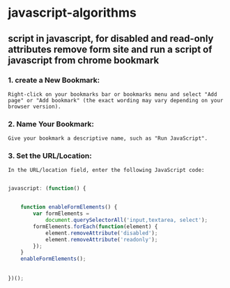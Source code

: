 # javascript-algorithms

##  script in javascript, for disabled and read-only attributes remove form site and run a script of javascript from chrome bookmark
  ### 1. create a New Bookmark:
    Right-click on your bookmarks bar or bookmarks menu and select "Add page" or "Add bookmark" (the exact wording may vary depending on your browser version).
  
  ### 2. Name Your Bookmark:
    Give your bookmark a descriptive name, such as "Run JavaScript".
  
  ### 3. Set the URL/Location:
    In the URL/location field, enter the following JavaScript code:

```js

javascript: (function() {


	function enableFormElements() {
		var formElements =
			document.querySelectorAll('input,textarea, select');
		formElements.forEach(function(element) {
			element.removeAttribute('disabled');
			element.removeAttribute('readonly');
		});
	}
	enableFormElements();
	
	
})();

```
